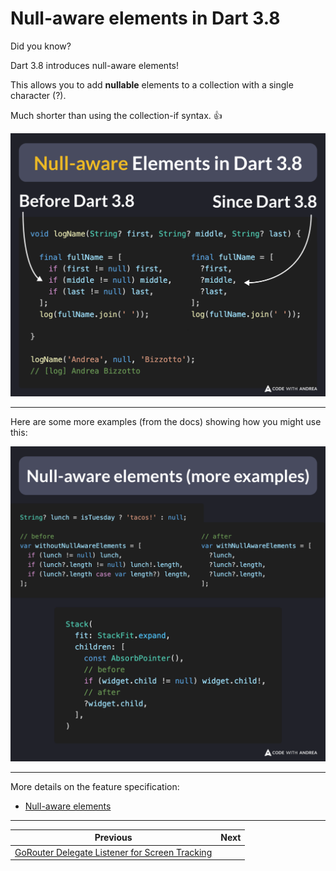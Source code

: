 # Null-aware elements in Dart 3.8

Did you know?

Dart 3.8 introduces null-aware elements!

This allows you to add **nullable** elements to a collection with a single character (?).

Much shorter than using the collection-if syntax. 👍

![](252.png)

<!--

void logName(String? first, String? middle, String? last) {
  // Before Dart 3.8
  final fullName = [
    if (first != null) first,
    if (middle != null) middle,
    if (last != null) last,
  ];

  // Since Dart 3.8
  final fullName = [
    ?first,
    ?middle,
    ?last,
  ];
  log(fullName.join(' '));
}

logName('Andrea', null, 'Bizzotto');
// [log] Andrea Bizzotto

-->

---

Here are some more examples (from the docs) showing how you might use this:

![](252.2.png)

<!--
// Example 1
String? lunch = isTuesday ? 'tacos!' : null;

// before
var withoutNullAwareElements = [
  if (lunch != null) lunch,
  if (lunch?.length != null) lunch!.length,
  if (lunch?.length case var length?) length,
];

// after
var withNullAwareElements = [
  ?lunch,
  ?lunch.length,
  ?lunch.length,
];

// Example 2
Stack(
  fit: StackFit.expand,
  children: [
    const AbsorbPointer(),
    // before
    if (widget.child != null) widget.child!,
    // after
    ?widget.child,
  ],
)
-->

---

More details on the feature specification:

- [Null-aware elements](https://github.com/dart-lang/language/issues/323)

---

| Previous | Next |
| -------- | ---- |
| [GoRouter Delegate Listener for Screen Tracking](../0251-go-router-delegate-listener/index.md) | |

<!-- TWITTER|https://x.com/biz84/status/1925097550551355480 -->
<!-- LINKEDIN|https://www.linkedin.com/posts/andreabizzotto_did-you-know-dart-38-introduces-null-aware-activity-7330863488443023361-HJ26 -->
<!-- BLUESKY|https://bsky.app/profile/codewithandrea.com/post/3lpo4sw4tdc2o -->